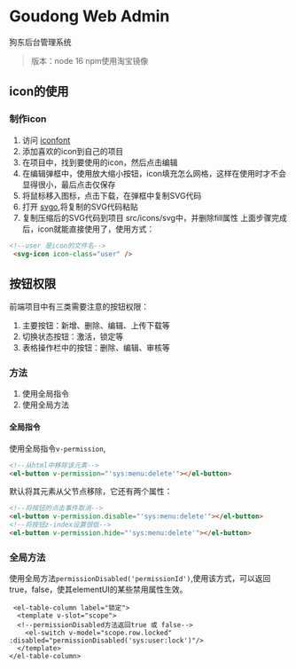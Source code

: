 # Goudong Web Admin
狗东后台管理系统
> 版本：node 16 npm使用淘宝镜像
## icon的使用

### 制作icon
1. 访问 [iconfont](https://www.iconfont.cn/)
2. 添加喜欢的icon到自己的项目
3. 在项目中，找到要使用的icon，然后点击编辑
4. 在编辑弹框中，使用放大缩小按钮，icon填充怎么网格，这样在使用时才不会显得很小，最后点击仅保存
5. 将鼠标移入图标，点击下载，在弹框中复制SVG代码
6. 打开 [svgo](https://www.zhangxinxu.com/sp/svgo/),将复制的SVG代码粘贴
7. 复制压缩后的SVG代码到项目 src/icons/svg中，并删除fill属性
上面步骤完成后，icon就能直接使用了，使用方式：
```html
<!--user 是icon的文件名-->
 <svg-icon icon-class="user" />
```

## 按钮权限
前端项目中有三类需要注意的按钮权限：
1. 主要按钮：新增、删除、编辑、上传下载等
2. 切换状态按钮：激活，锁定等
3. 表格操作栏中的按钮：删除、编辑、审核等

### 方法
1. 使用全局指令
2. 使用全局方法

#### 全局指令
使用全局指令`v-permission`,
```html
<!--从html中移除该元素-->
<el-button v-permission="'sys:menu:delete'"></el-button>
```
默认将其元素从父节点移除，它还有两个属性：
```html
<!--将按钮的点击事件取消-->
<el-button v-permission.disable="'sys:menu:delete'"></el-button>
<!--将按钮z-index设置很低-->
<el-button v-permission.hide="'sys:menu:delete'"></el-button>
```
### 全局方法
使用全局方法`permissionDisabled('permissionId')`,使用该方式，可以返回true，false，使其elementUI的某些禁用属性生效。

```vue
 <el-table-column label="锁定">
  <template v-slot="scope">
  <!--permissionDisabled方法返回true 或 false-->
    <el-switch v-model="scope.row.locked" :disabled="permissionDisabled('sys:user:lock')"/>
  </template>
</el-table-column>
```